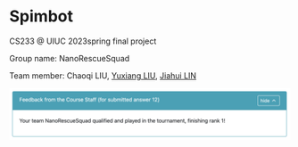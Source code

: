 # Spimbot
CS233 @ UIUC 2023spring final project

Group name: NanoRescueSquad

Team member: Chaoqi LIU, [Yuxiang LIU](https://github.com/windrunner414), [Jiahui LIN](https://github.com/Bigwaven9)

![result](result.png)
